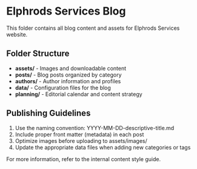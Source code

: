 # Elphrods Services Blog

This folder contains all blog content and assets for Elphrods Services website.

## Folder Structure

- **assets/** - Images and downloadable content
- **posts/** - Blog posts organized by category
- **authors/** - Author information and profiles
- **data/** - Configuration files for the blog
- **planning/** - Editorial calendar and content strategy

## Publishing Guidelines

1. Use the naming convention: YYYY-MM-DD-descriptive-title.md
2. Include proper front matter (metadata) in each post
3. Optimize images before uploading to assets/images/
4. Update the appropriate data files when adding new categories or tags

For more information, refer to the internal content style guide.
